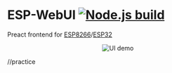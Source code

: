 # ESP-WebUI [![Node.js build](https://github.com/aenniw/ESP-WebUI/workflows/Node.js%20build/badge.svg?branch=master)](https://github.com/aenniw/ESP-WebUI/actions?query=workflow%3A%22Node.js+build%22)

Preact frontend for [ESP8266](https://github.com/aenniw/ESP8266)/[ESP32](https://github.com/aenniw/ESP32)

<p align="center">
  <img src="./img/demo.gif" alt="UI demo"/>
</p>
//practice
